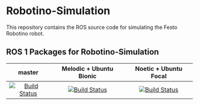 # Robotino-Simulation

This repository contains the ROS source code for simulating the Festo Robotino robot. 


## ROS 1 Packages for Robotino-Simulation
|master|Melodic + Ubuntu Bionic|Noetic + Ubuntu Focal|
|:---:|:---:|:---:|
|[![Build Status](https://travis-ci.com/dietriro/rto-simulation.svg?branch=master)](https://travis-ci.com/dietriro/rto-simulation)|[![Build Status](https://travis-ci.com/dietriro/rto-simulation.svg?branch=melodic-devel)](https://travis-ci.com/dietriro/rto-simulation)|[![Build Status](https://travis-ci.com/dietriro/rto-simulation.svg?branch=noetic-devel)](https://travis-ci.com/dietriro/rto-simulation)|

